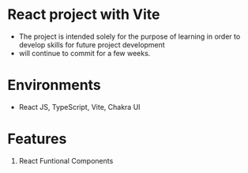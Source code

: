 # React project with Vite
- The project is intended solely for the purpose of learning in order to develop skills for future project development
- will continue to commit for a few weeks.

# Environments
- React JS, TypeScript, Vite, Chakra UI

# Features
1. React Funtional Components



